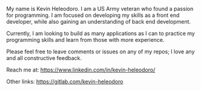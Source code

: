 My name is Kevin Heleodoro. I am a US Army veteran who found a passion for programming. I am focused on developing my skills as a front end developer,
while also gaining an understanding of back end development. 

Currently, I am looking to build as many applications as I can to practice my programming skills and learn from those with more experience. 

Please feel free to leave comments or issues on any of my repos; I love any and all constructive feedback.

Reach me at: https://www.linkedin.com/in/kevin-heleodoro/ 

Other links: https://gitlab.com/kevin-heleodoro 


<!---
Kevin-Heleodoro/Kevin-Heleodoro is a ✨ special ✨ repository because its `README.md` (this file) appears on your GitHub profile.
You can click the Preview link to take a look at your changes.
--->
